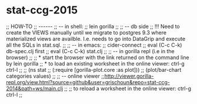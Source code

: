 # stat-ccg-2015

;; HOW-TO
;; ------
;; -- in shell:
;; lein gorilla
;;
;; -- db side
;; !!! Need to create the VIEWS manually until we migrate to postgres 9.3 where materialized views are availble. I.e. needs to go into DataGrip and execute all the SQLs in stat.sql.
;;
;; -- in emacs:
;; cider-connect <port returned by lein gorilla>
;; eval (C-c C-k) db-spec.clj first
;; eval (C-c C-k) stat.clj
;;
;; -- in gorilla repl (i.e in the browser)
;;
;; * start the browser with the link returned on the command line by lein gorilla
;; * to load an existing worksheet in the online viewer: ctrl-g ctrl-l
;;
;; (ns stat
;;   (:require [gorilla-plot.core :as plot]))
;; (plot/bar-chart categories values)
;;
;; -- online viewer
;;http://viewer.gorilla-repl.org/view.html?source=github&user=grischoun&repo=stat-ccg-2014&path=ws/main.clj
;;
;; to reload a worksheet in the online viewer: ctrl-g ctrl-l
;;

